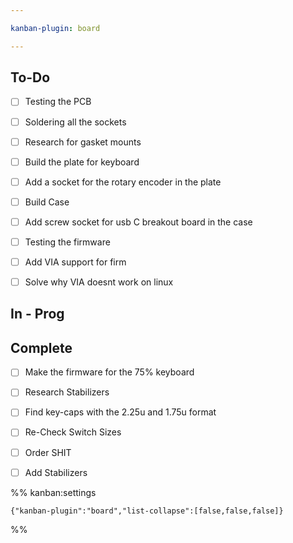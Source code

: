 ```yaml
---

kanban-plugin: board

---
```


## To-Do

- [ ] Testing the PCB
- [ ] Soldering all the sockets
- [ ] Research for gasket mounts
- [ ] Build the plate for keyboard
- [ ] Add a socket for the rotary encoder in the plate
- [ ] Build Case
- [ ] Add screw socket for usb C breakout board in the case
- [ ] Testing the firmware
- [ ] Add VIA support for firm
- [ ] Solve why VIA doesnt work on linux


## In - Prog



## Complete

- [ ] Make the firmware for the 75% keyboard
- [ ] Research Stabilizers
- [ ] Find key-caps with the 2.25u and 1.75u format
- [ ] Re-Check Switch Sizes
- [ ] Order SHIT
- [ ] Add Stabilizers




%% kanban:settings
```
{"kanban-plugin":"board","list-collapse":[false,false,false]}
```
%%
